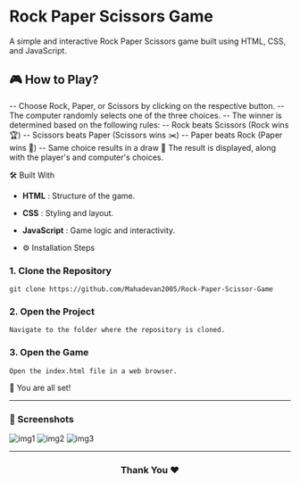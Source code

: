 # Rock Paper Scissors Game
A simple and interactive Rock Paper Scissors game built using HTML, CSS, and JavaScript.

## 🎮 How to Play?
-- Choose Rock, Paper, or Scissors by clicking on the respective button.
-- The computer randomly selects one of the three choices.
-- The winner is determined based on the following rules:
      -- Rock beats Scissors (Rock wins 🏆)
      -- Scissors beats Paper (Scissors wins ✂️)
      -- Paper beats Rock (Paper wins 📄)
      -- Same choice results in a draw 🤝
The result is displayed, along with the player's and computer's choices.

🛠️ Built With
- **HTML** : Structure of the game.
- **CSS** : Styling and layout.
- **JavaScript** : Game logic and interactivity.


- ⚙️ Installation Steps
### 1. Clone the Repository
```
git clone https://github.com/Mahadevan2005/Rock-Paper-Scissor-Game
```

### 2. Open the Project
```
Navigate to the folder where the repository is cloned.
```

### 3. Open the Game
```
Open the index.html file in a web browser.
```

🌟 You are all set!
<hr>

### 📸 Screenshots
![img1](https://github.com/user-attachments/assets/5cce60a6-2bd2-4573-9765-e909c023e2b2)
![img2](https://github.com/user-attachments/assets/ffd6da3d-0907-4fbe-9a59-03b3403b7913)
![img3](https://github.com/user-attachments/assets/bd4c5d5e-dab6-4048-8b82-c8b37dc8225f)

<hr>
<h3 align="center">
Thank You ❤️
</h3>

